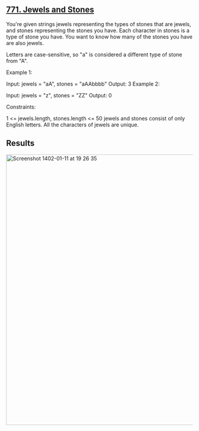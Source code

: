 ## [771. Jewels and Stones](https://leetcode.com/problems/jewels-and-stones/description/)

You're given strings jewels representing the types of stones that are jewels, and stones representing the stones you have. Each character in stones is a type of stone you have. You want to know how many of the stones you have are also jewels.

Letters are case-sensitive, so "a" is considered a different type of stone from "A".



Example 1:

Input: jewels = "aA", stones = "aAAbbbb"
Output: 3
Example 2:

Input: jewels = "z", stones = "ZZ"
Output: 0


Constraints:

1 <= jewels.length, stones.length <= 50
jewels and stones consist of only English letters.
All the characters of jewels are unique.

## Results

<img width="729" alt="Screenshot 1402-01-11 at 19 26 35" src="https://user-images.githubusercontent.com/63261053/229170588-24b170f6-7dde-4897-b5ea-47d4de7b99f0.png">

